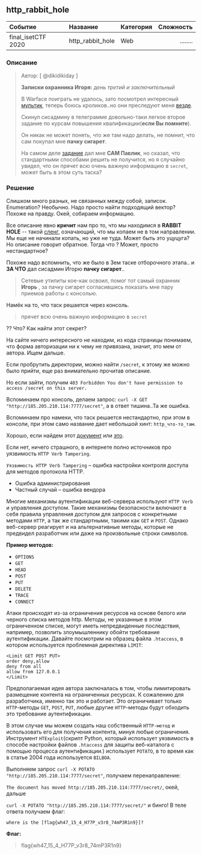 ## http_rabbit_hole

| Событие | Название | Категория | Сложность |
|:--------|:---------|:----------|----------:|
| final_isetCTF 2020 | http_rabbit_hole | Web | ........ |

### Описание
> Автор: [ @dikidikiday ]
>
> **Записки охранника Игоря:** *день третий и заключительный*
> 
> В Warface поиграть не удалось, зато посмотрел интересный [мультик](https://www.youtube.com/watch?v=MmVLuKcmrY0), теперь боюсь кроликов..но они преследуют меня [везде](http://lib.ru/CARROLL/alisa_star.txt).
> 
> Скинул сисадмину в телеграмме довольно-таки легкое второе задание по курсам повышения квалификации(**если Вы помните**). 
> 
> Он никак не может понять, что же там надо делать, не помнит, что сам покупал мне **пачку сигарет**.
> 
> На самом деле [задание](http://ваш_сайт:7777) дал мне **САМ Павлик**, но сказал, что стандартными способами решить не получится, но я случайно увидел, что он прячет всю очень важную информацию в `secret`, может быть в этом суть таска?

### Решение

Слишком много разных, не связанных между собой, записок. Enumeration? Необычно. Надо просто найти подходящий вектор? Похоже на правду. Окей, собираем информацию.

Все описание явно **кричит** нам про то, что мы находимся в **RABBIT HOLE** -- такой [сленг](https://otvet.mail.ru/question/25591763), означающий, что мы копаем не в том направлении. Мы еще не начинали копать, но уже не туда. Может быть это уцуцуга? Но описание говорит обратное. Тогда что ? Может, просто нестандартное?

Похоже надо вспомнить, что же было в 3ем таске отборочного этапа.. и **ЗА ЧТО** дал сисадмин Игорю **пачку сигарет**..

> Сетевые утилиты кое-как освоил, помог тот самый охранник **Игорь** , за пачку сигарет согласившись показать мне пару приемов работы с консолью.

Намёк на то, что таск решается через консоль.

> прячет всю очень важную информацию в `secret`

?? Что? Как найти этот секрет?

На сайте ничего интересного не находим, из кода страницы понимаем, что форма авторизации ни к чему не привязана, значит, это мем от автора. Ищем дальше.

Если пробрутить директории, можно найти `/secret`, к этому же можно было прийти, еще раз внимательно прочитав описание.

Но если зайти, получим `403 Forbidden You don't have permission to access /secret on this server.`

Вспоминаем про консоль, делаем запрос: `curl -X GET "http://185.205.210.114:7777/secret"`, а в ответ тишина..Та же ошибка.

Вспоминаем про намеки, что таск решается нестандартно, при этом в консоли, при этом само название дает небольшой хинт: `http_что-то_там`.

Хорошо, если найдем этот [документ](https://www.ptsecurity.com/upload/corporate/ru-ru/webinars/ics/%D0%AE.%D0%93%D0%BE%D0%BB%D1%8C%D1%86%D0%B5%D0%B2_%D0%A3%D1%8F%D0%B7%D0%B2%D0%B8%D0%BC%D0%BE%D1%81%D1%82%D0%B8_web_%D1%81%D0%BB%D0%BE%D0%B6%D0%BD%D1%8B%D0%B5_%D1%81%D0%BB%D1%83%D1%87%D0%B0%D0%B8.pdf) или [это](http://turbochaos.blogspot.com/2013/05/htaccess-tricks-verb-tampering.html).

Если нет, ничего страшного, в интернете полно источников про уязвимость `HTTP Verb Tampering`.

`Уязвимость HTTP Verb Tampering` – ошибка настройки контроля доступа для методов протокола HTTP.
- Ошибка администрирования
- Частный случай – ошибка вендора

Многие механизмы аутентификации веб-сервера используют `HTTP Verb` и управления доступом. Такие механизмы безопасности включают в себя правила управления доступом для запросов с конкретными методами `HTTP`, а так же стандартными, такими как `GET` и `POST`. Однако веб-сервер реагирует и на альтернативные методы, которые не предвидел разработчик или даже на произвольные строки символов.

**Пример методов:**

- `OPTIONS`
- `GET`
- `HEAD`
- `POST`
- `PUT`
- `DELETE`
- `TRACE`
- `CONNECT`

Атаки происходят из-за ограничения ресурсов на основе белого или черного списка методов http. Методы, не указанные в этом ограниченном списке, могут иметь непредвиденные последствия, например, позволить злоумышленнику обойти требование аутентификации. Давайте посмотрим на образец файла `.htaccess`, в котором используется проблемная директива `LIMIT`:

```
<Limit GET POST PUT>
order deny,allow
deny from all
allow from 127.0.0.1
</Limit>
```

Предполагаемая идея автора заключалась в том, чтобы лимитировать размещение контента на ограниченных ресурсах. К сожалению для разработчика, именно так это и работает. Это ограничивает только `HTTP`-методы `GET`, `POST`, `PUT`, любые другие `HTTP`-методы будут обходить это требование аутентификации.


В этом случае мы можем создать наш собственный `HTTP-метод` и использовать его для получения контента, минуя любые ограничения. Инструмент `HTExploit`(скрипт Python, который использует уязвимость в способе настройки файлов `.htaccess` для защиты веб-каталога с помощью процесса аутентификации.) использует `POTATO`, в то время как в статье 2004 года используется `BILBOA`. 

Выполняем запрос `curl -X POTATO "http://185.205.210.114:7777/secret"`, получаем перенаправление:

`The document has moved http://185.205.210.114:7777/secret/`, окей, дальше 

`curl -X POTATO "http://185.205.210.114:7777/secret/"` и бинго! В теле ответа получаем флаг:

`where is the [flag{wh47_15_4_H77P_v3r8_74mP3R1n9}]?`

**Флаг:**

> flag{wh47_15_4_H77P_v3r8_74mP3R1n9}
